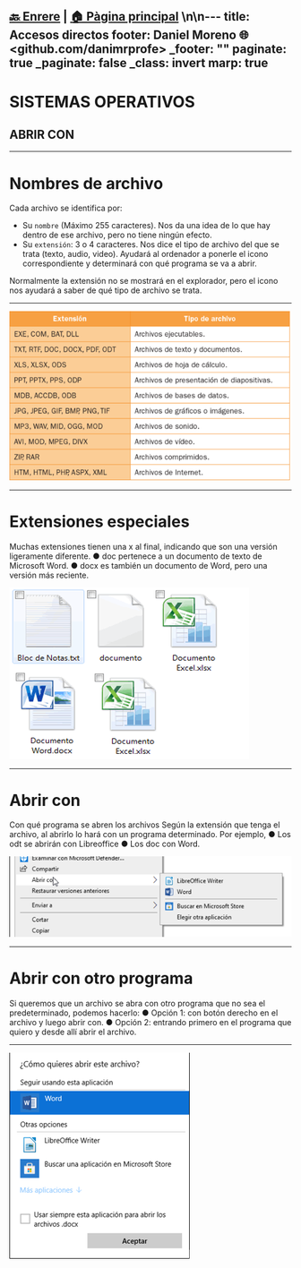 [🔙 Enrere](../) | [🏠 Pàgina principal](http://danimrprofe.github.io/apuntes/) \n\n---
title: Accesos directos
footer: Daniel Moreno 🌐 <github.com/danimrprofe>
_footer: ""
paginate: true
_paginate: false
_class: invert
marp: true
---

# SISTEMAS OPERATIVOS
## ABRIR CON

---

# Nombres de archivo

Cada archivo se identifica por:

- Su ``nombre`` (Máximo 255 caracteres). Nos da una idea de lo que hay dentro de ese archivo, pero no tiene ningún efecto.
- Su ``extensión``: 3 o 4 caracteres. Nos dice el tipo de archivo del que se trata (texto, audio, video). Ayudará al ordenador a ponerle el icono correspondiente y determinará con qué programa se va a abrir.

Normalmente la extensión no se mostrará en el explorador, pero el icono nos ayudará a saber de qué tipo de archivo se trata.

---

![bg contain](img/2023-03-15-09-22-37.png)

---

# Extensiones especiales

Muchas extensiones tienen una x al final, indicando que son una versión ligeramente diferente.
●	doc pertenece a un documento de texto de Microsoft Word.
●	docx es también un documento de Word, pero una versión más reciente.

![](img/2023-03-15-09-22-23.png)

---

# Abrir con

Con qué programa se abren los archivos
Según la extensión que tenga el archivo, al abrirlo lo hará con un programa determinado. Por ejemplo,
●	Los odt se abrirán con Libreoffice
●	Los doc con Word.

![](img/2023-03-15-09-22-08.png)

---

# Abrir con otro programa

Si queremos que un archivo se abra con otro programa que no sea el predeterminado, podemos hacerlo:
●	Opción 1: con botón derecho en el archivo y luego abrir con.
●	Opción 2: entrando primero en el programa que quiero y desde allí abrir el archivo.

---

![bg contain](img/2023-03-15-09-21-16.png)
